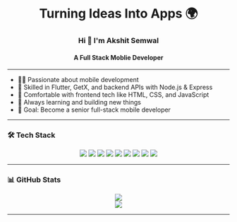 


<h1 align="center">Turning Ideas Into Apps 🌍</h1>

<h3 align="center">Hi 👋 I'm Akshit Semwal</h3>

<h4 align="center">A Full Stack Moblie Developer</h4>

---

- 👨‍💻 Passionate about mobile development
- 💙 Skilled in Flutter, GetX, and backend APIs with Node.js & Express
- 🎨 Comfortable with frontend tech like HTML, CSS, and JavaScript
- 🚀 Always learning and building new things
- 🎯 Goal: Become a senior full-stack mobile developer

---

### 🛠️ Tech Stack

<p align="center">
  <img src="https://img.shields.io/badge/Flutter-02569B?style=for-the-badge&logo=flutter&logoColor=white"/>
  <img src="https://img.shields.io/badge/GetX-3DDC84?style=for-the-badge&logo=flutter&logoColor=white"/>
  <img src="https://img.shields.io/badge/Node.js-339933?style=for-the-badge&logo=nodedotjs&logoColor=white"/>
  <img src="https://img.shields.io/badge/Express.js-000000?style=for-the-badge&logo=express&logoColor=white"/>
  <img src="https://img.shields.io/badge/MongoDB-47A248?style=for-the-badge&logo=mongodb&logoColor=white"/>
  <img src="https://img.shields.io/badge/MySQL-00758F?style=for-the-badge&logo=mysql&logoColor=white"/>
  <img src="https://img.shields.io/badge/JavaScript-F7DF1E?style=for-the-badge&logo=javascript&logoColor=black"/>
  <img src="https://img.shields.io/badge/HTML5-E34F26?style=for-the-badge&logo=html5&logoColor=white"/>
  <img src="https://img.shields.io/badge/CSS3-1572B6?style=for-the-badge&logo=css3&logoColor=white"/>
</p>

---

### 📊 GitHub Stats

<p align="center">
  <img src="https://github-readme-stats.vercel.app/api?username=Light19-2003&show_icons=true&theme=radical" />
  <br/>
  <img src="https://github-readme-stats.vercel.app/api/top-langs/?username=Light19-2003&layout=compact&theme=radical"/>
</p>

---




